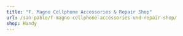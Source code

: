 ```yaml
---
title: "F. Magno Cellphone Accessories & Repair Shop"
url: /san-pablo/f-magno-cellphone-accessories-und-repair-shop/
shop: Handy
---
```

